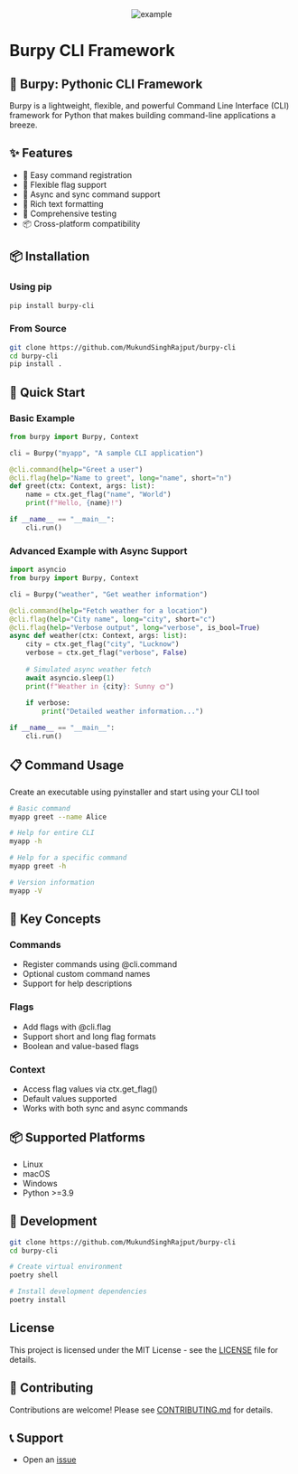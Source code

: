<div align="center">
  <img src="wtr.png" alt="example" />
</div>

# Burpy CLI Framework

## 🚀 Burpy: Pythonic CLI Framework

Burpy is a lightweight, flexible, and powerful Command Line Interface (CLI) framework for Python that makes building command-line applications a breeze.

## ✨ Features

- 🔧 Easy command registration
- 🚩 Flexible flag support
- 🔄 Async and sync command support
- 🎨 Rich text formatting
- 🧪 Comprehensive testing
- 📦 Cross-platform compatibility

## 📦 Installation

### Using pip

```bash
pip install burpy-cli
```

### From Source

```bash
git clone https://github.com/MukundSinghRajput/burpy-cli
cd burpy-cli
pip install .
```

## 🚀 Quick Start

### Basic Example

```python
from burpy import Burpy, Context

cli = Burpy("myapp", "A sample CLI application")

@cli.command(help="Greet a user")
@cli.flag(help="Name to greet", long="name", short="n")
def greet(ctx: Context, args: list):
    name = ctx.get_flag("name", "World")
    print(f"Hello, {name}!")

if __name__ == "__main__":
    cli.run()
```

### Advanced Example with Async Support

```python
import asyncio
from burpy import Burpy, Context

cli = Burpy("weather", "Get weather information")

@cli.command(help="Fetch weather for a location")
@cli.flag(help="City name", long="city", short="c")
@cli.flag(help="Verbose output", long="verbose", is_bool=True)
async def weather(ctx: Context, args: list):
    city = ctx.get_flag("city", "Lucknow")
    verbose = ctx.get_flag("verbose", False)
    
    # Simulated async weather fetch
    await asyncio.sleep(1)
    print(f"Weather in {city}: Sunny 🌞")
    
    if verbose:
        print("Detailed weather information...")

if __name__ == "__main__":
    cli.run()
```

## 📋 Command Usage

Create an executable using pyinstaller and start using your CLI tool

```bash
# Basic command
myapp greet --name Alice

# Help for entire CLI
myapp -h

# Help for a specific command
myapp greet -h

# Version information
myapp -V
```

## 🌟 Key Concepts

### Commands

- Register commands using @cli.command
- Optional custom command names
- Support for help descriptions

### Flags

- Add flags with @cli.flag
- Support short and long flag formats
- Boolean and value-based flags

### Context

- Access flag values via ctx.get_flag()
- Default values supported
- Works with both sync and async commands

## 📦 Supported Platforms
- Linux
- macOS
- Windows
- Python >=3.9


## 🔧 Development

```bash
git clone https://github.com/MukundSinghRajput/burpy-cli
cd burpy-cli

# Create virtual environment
poetry shell

# Install development dependencies 
poetry install
```

## License

This project is licensed under the MIT License - see the [LICENSE](https://github.com/MukundSinghRajput/burpy-cli/blob/MukunD/LICENSE) file for details.

## 🤝 Contributing

Contributions are welcome! Please see [CONTRIBUTING.md](https://github.com/MukundSinghRajput/burpy-cli/blob/MukunD/CONTRIBUTING.md) for details.

## 📞 Support

- Open an [issue](https://github.com/MukundSinghRajput/burpy-cli/issuess)